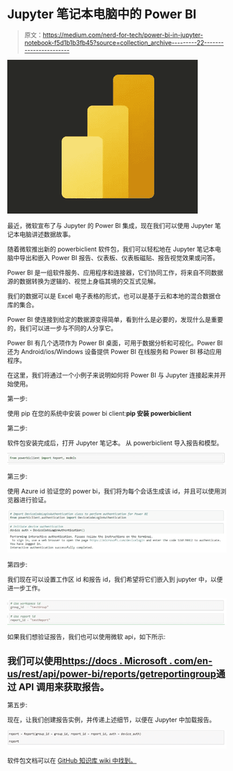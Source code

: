 # Jupyter 笔记本电脑中的 Power BI

> 原文：<https://medium.com/nerd-for-tech/power-bi-in-jupyter-notebook-f5d1b1b3fb45?source=collection_archive---------22----------------------->

![](img/e67d22c38821998782bc9e2c3c8a47a0.png)

最近，微软宣布了与 Jupyter 的 Power BI 集成，现在我们可以使用 Jupyter 笔记本电脑讲述数据故事。

随着微软推出新的 powerbiclient 软件包，我们可以轻松地在 Jupyter 笔记本电脑中导出和嵌入 Power BI 报告、仪表板、仪表板磁贴、报告视觉效果或问答。

Power BI 是一组软件服务、应用程序和连接器，它们协同工作，将来自不同数据源的数据转换为逻辑的、视觉上身临其境的交互式见解。

我们的数据可以是 Excel 电子表格的形式，也可以是基于云和本地的混合数据仓库的集合。

Power BI 使连接到给定的数据源变得简单，看到什么是必要的，发现什么是重要的，我们可以进一步与不同的人分享它。

Power BI 有几个选项作为 Power BI 桌面，可用于数据分析和可视化。Power BI 还为 Android/ios/Windows 设备提供 Power BI 在线服务和 Power BI 移动应用程序。

在这里，我们将通过一个小例子来说明如何将 Power BI 与 Jupyter 连接起来并开始使用。

第一步:

使用 pip 在您的系统中安装 power bi client:**pip 安装 powerbiclient**

第二步:

软件包安装完成后，打开 Jupyter 笔记本。
从 powerbiclient 导入报告和模型。

![](img/6ba10e68e80dd2ad7cd951db4d362033.png)

第三步:

使用 Azure id 验证您的 power bi，我们将为每个会话生成该 id，并且可以使用浏览器进行验证。

![](img/3c2c0f5e3c896fbc050881fa116185fd.png)

第四步:

我们现在可以设置工作区 id 和报告 id，我们希望将它们嵌入到 jupyter 中，以便进一步工作。

![](img/119e12e7c3ba579764286d2ea0114378.png)

如果我们想验证报告，我们也可以使用微软 api，如下所示:

## 我们可以使用[https://docs . Microsoft . com/en-us/rest/api/power-bi/reports/getreportingroup](https://docs.microsoft.com/en-us/rest/api/power-bi/reports/getreportingroup)通过 API 调用来获取报告。

第五步:

现在，让我们创建报告实例，并传递上述细节，以便在 Jupyter 中加载报告。

![](img/9f23560d596a064ef443fd5e05be899c.png)

软件包文档可以在 [GitHub 知识库 wiki 中找到。](https://github.com/microsoft/powerbi-jupyter/wiki)
